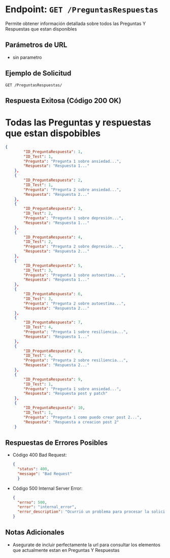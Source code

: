 # Endpoint: `GET /PreguntasRespuestas`

Permite obtener información detallada sobre todos las Preguntas Y Respuestas que estan disponibles

## Parámetros de URL
- sin parametro 

## Ejemplo de Solicitud
```http
GET /PreguntasRespuestas/
```

## Respuesta Exitosa (Código 200 OK)
# Todas las Preguntas y respuestas que estan dispobibles
```json
{
        "ID_PreguntaRespuesta": 1,
        "ID_Test": 1,
        "Pregunta": "Pregunta 1 sobre ansiedad...",
        "Respuesta": "Respuesta 1..."
    },
    {
        "ID_PreguntaRespuesta": 2,
        "ID_Test": 1,
        "Pregunta": "Pregunta 2 sobre ansiedad...",
        "Respuesta": "Respuesta 2..."
    },
    {
        "ID_PreguntaRespuesta": 3,
        "ID_Test": 2,
        "Pregunta": "Pregunta 1 sobre depresión...",
        "Respuesta": "Respuesta 1..."
    },
    {
        "ID_PreguntaRespuesta": 4,
        "ID_Test": 2,
        "Pregunta": "Pregunta 2 sobre depresión...",
        "Respuesta": "Respuesta 2..."
    },
    {
        "ID_PreguntaRespuesta": 5,
        "ID_Test": 3,
        "Pregunta": "Pregunta 1 sobre autoestima...",
        "Respuesta": "Respuesta 1..."
    },
    {
        "ID_PreguntaRespuesta": 6,
        "ID_Test": 3,
        "Pregunta": "Pregunta 2 sobre autoestima...",
        "Respuesta": "Respuesta 2..."
    },
    {
        "ID_PreguntaRespuesta": 7,
        "ID_Test": 4,
        "Pregunta": "Pregunta 1 sobre resiliencia...",
        "Respuesta": "Respuesta 1..."
    },
    {
        "ID_PreguntaRespuesta": 8,
        "ID_Test": 4,
        "Pregunta": "Pregunta 2 sobre resiliencia...",
        "Respuesta": "Respuesta 2..."
    },
    {
        "ID_PreguntaRespuesta": 9,
        "ID_Test": 1,
        "Pregunta": "Pregunta 1 sobre ansiedad...",
        "Respuesta": "Respuesta post y patch"
    },
    {
        "ID_PreguntaRespuesta": 10,
        "ID_Test": 1,
        "Pregunta": "Pregunta 1 como puedo crear post 2...",
        "Respuesta": "Respuesta a creacion post 2"
    }
```

## Respuestas de Errores Posibles
- Código 400 Bad Request:

  ```json
  {
    "status": 400,
    "message": "Bad Request"
    }
  ```

- Código 500 Internal Server Error:
  ```json
  {
    "errno": 500,
    "error": "internal_error",
    "error_description": "Ocurrió un problema para procesar la solicitud"
  }
  ``` 

## Notas Adicionales

- Asegurate de incluir perfectamente la url para consultar los elementos que actualmente
estan en Preguntas Y Respuestas
